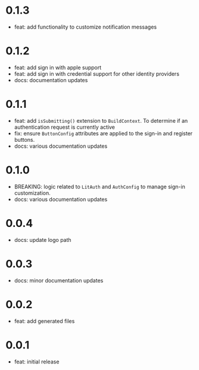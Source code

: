 # 0.1.3

- feat: add functionality to customize notification messages

# 0.1.2

- feat: add sign in with apple support
- feat: add sign in with credential support for other identity providers
- docs: documentation updates

# 0.1.1

- feat: add `isSubmitting()` extension to `BuildContext`. To determine if an authentication request is currently active
- fix: ensure `ButtonConfig` attributes are applied to the sign-in and register buttons.
- docs: various documentation updates

# 0.1.0

- BREAKING: logic related to `LitAuth` and `AuthConfig` to manage sign-in customization.
- docs: various documentation updates

# 0.0.4

- docs: update logo path

# 0.0.3

- docs: minor documentation updates

# 0.0.2

- feat: add generated files

# 0.0.1

- feat: initial release
